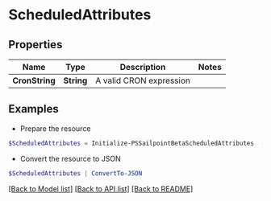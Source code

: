 # ScheduledAttributes
## Properties

Name | Type | Description | Notes
------------ | ------------- | ------------- | -------------
**CronString** | **String** | A valid CRON expression | 

## Examples

- Prepare the resource
```powershell
$ScheduledAttributes = Initialize-PSSailpointBetaScheduledAttributes  -CronString 0 * */3 */5 *
```

- Convert the resource to JSON
```powershell
$ScheduledAttributes | ConvertTo-JSON
```

[[Back to Model list]](../README.md#documentation-for-models) [[Back to API list]](../README.md#documentation-for-api-endpoints) [[Back to README]](../README.md)

